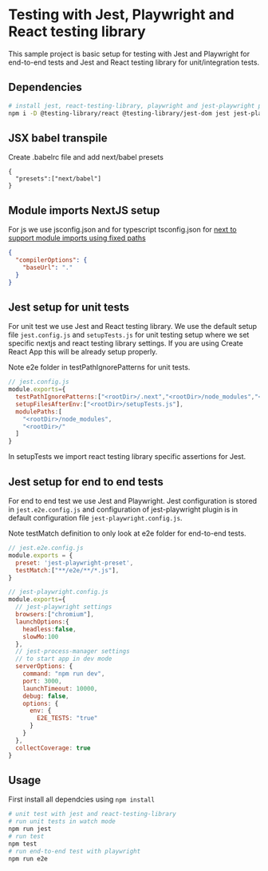 # Testing with Jest, Playwright and React testing library

This sample project is basic setup for testing with Jest and Playwright for end-to-end tests and Jest and React testing library for unit/integration tests.

## Dependencies

```bash
# install jest, react-testing-library, playwright and jest-playwright plugins
npm i -D @testing-library/react @testing-library/jest-dom jest jest-playwright-preset playwright jest-process-manager
```

## JSX babel transpile

Create .babelrc file and add next/babel presets

```babelrc
{
  "presets":["next/babel"]
}
```

## Module imports NextJS setup

For js we use jsconfig.json and for typescript tsconfig.json for [next to support module imports using fixed paths](https://nextjs.org/docs/advanced-features/module-path-aliases)

```json
{
  "compilerOptions": {
    "baseUrl": "."
  }
}
```

## Jest setup for unit tests

For unit test we use Jest and React testing library. We use the default setup file `jest.config.js` and `setupTests.js` for unit testing setup where we set specific nextjs and react testing library settings. If you are using Create React App this will be already setup properly.

Note e2e folder in testPathIgnorePatterns for unit tests.

```Javascript
// jest.config.js
module.exports={
  testPathIgnorePatterns:["<rootDir>/.next","<rootDir>/node_modules","<rootDir>/e2e"],
  setupFilesAfterEnv:["<rootDir>/setupTests.js"],
  modulePaths:[
    "<rootDir>/node_modules",
    "<rootDir>/"
  ]
}
```

In setupTests we import react testing library specific assertions for Jest.

## Jest setup for end to end tests

For end to end test we use Jest and Playwright. Jest configuration is stored in `jest.e2e.config.js` and configuration of jest-playwright plugin is in default configuration file `jest-playwright.config.js`.

Note testMatch definition to only look at e2e folder for end-to-end tests.

```Javascript
// jest.e2e.config.js
module.exports = {
  preset: 'jest-playwright-preset',
  testMatch:["**/e2e/**/*.js"],
}
```

```Javascript
// jest-playwright.config.js
module.exports={
  // jest-playwright settings
  browsers:["chromium"],
  launchOptions:{
    headless:false,
    slowMo:100
  },
  // jest-process-manager settings
  // to start app in dev mode
  serverOptions: {
    command: "npm run dev",
    port: 3000,
    launchTimeout: 10000,
    debug: false,
    options: {
      env: {
        E2E_TESTS: "true"
      }
    }
  },
  collectCoverage: true
}

```

## Usage

First install all dependcies using `npm install`

```bash
# unit test with jest and react-testing-library
# run unit tests in watch mode
npm run jest
# run test
npm test
# run end-to-end test with playwright
npm run e2e
```

